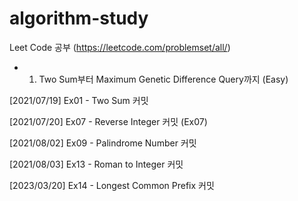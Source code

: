 # algorithm-study
Leet Code 공부 (https://leetcode.com/problemset/all/)
- 1. Two Sum부터 Maximum Genetic Difference Query까지 (Easy)

[2021/07/19]
Ex01 - Two Sum 커밋

[2021/07/20]
Ex07 - Reverse Integer 커밋 (Ex07)

[2021/08/02]
Ex09 - Palindrome Number 커밋

[2021/08/03]
Ex13 - Roman to Integer 커밋

[2023/03/20]
Ex14 - Longest Common Prefix 커밋